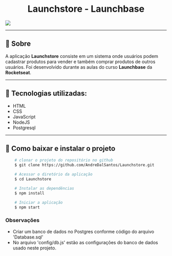 <h1 align="center">Launchstore - Launchbase</h1>

<img src="./public/Launchstore.gif" align="center">

---

## 🔖 Sobre

A aplicação **Launchstore** consiste em um sistema onde usuários podem cadastrar produtos para vender e também comprar produtos de outros usuários. Foi desenvolvido durante as aulas do curso **Launchbase** da **Rocketseat**.

---

## 🚀 Tecnologias utilizadas:
- HTML
- CSS
- JavaScript
- NodeJS
- Postgresql

---

## 🔖 Como baixar e instalar o projeto

```bash
    # clonar o projeto do repositório no github
    $ git clone https://github.com/AndreDalSantos/Launchstore.git

    # Acessar o diretório da aplicação
    $ cd Launchstore

    # Instalar as dependências
    $ npm install

    # Iniciar a aplicação
    $ npm start
```

### Observações
 - Criar um banco de dados no Postgres conforme código do arquivo 'Database.sql'
 - No arquivo 'config/db.js' estão as configurações do banco de dados usado neste projeto.